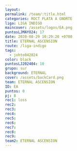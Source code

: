 ```yaml
---
layout: 
permalink: /team/:title.html
categories: ROCT PLATA A GNORTE
liga: LIGA INDIGO
maincover: /assets/logos/EA.png
puntosLJMAYO24: 17
date: 2020-08-29 10:29:20 +0700
title: ETERNAL ASCENSION
route: /liga-indigo
tags:
  - johto042024
color: black
puntosLJ202404: 10
grupo: sur
background: ETERNAL
cover: /assets/backCard.png
team: ETERNAL ASCENSION
ID: EA
puntos: 0
pj: 8
rec1: loss
rec2:
rec3:
rec4: 
rec5: 
rec6:
rec7: 
rec8: 
rec9: 
team2: ETERNAL ASCENSION
---
```

